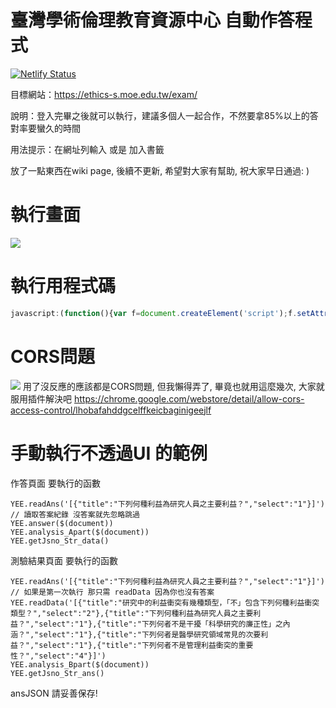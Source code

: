# 臺灣學術倫理教育資源中心 自動作答程式
[![Netlify Status](https://api.netlify.com/api/v1/badges/b394bd46-f325-4221-9662-defc1b1f9a36/deploy-status)](https://app.netlify.com/sites/fervent-mestorf-4d39a5/deploys)

目標網站：https://ethics-s.moe.edu.tw/exam/

說明：登入完畢之後就可以執行，建議多個人一起合作，不然要拿85%以上的答對率要蠻久的時間

用法提示：在網址列輸入 或是 加入書籤

放了一點東西在wiki page, 後續不更新, 希望對大家有幫助, 祝大家早日通過: )

# 執行畫面
![](https://i.imgur.com/ar6NxZg.png)

# 執行用程式碼
```javascript
javascript:(function(){var f=document.createElement('script');f.setAttribute('type','text/javascript');f.setAttribute('src','https://fervent-mestorf-4d39a5.netlify.app/main.js');document.getElementsByTagName('head')[0].appendChild(f)})()
```

# CORS問題
![](https://i.imgur.com/xWBIi0N.png)
用了沒反應的應該都是CORS問題, 但我懶得弄了, 畢竟也就用這麼幾次, 大家就服用插件解決吧
https://chrome.google.com/webstore/detail/allow-cors-access-control/lhobafahddgcelffkeicbaginigeejlf

# 手動執行不透過UI 的範例


作答頁面 要執行的函數

```
YEE.readAns('[{"title":"下列何種利益為研究人員之主要利益？","select":"1"}]') // 讀取答案紀錄 沒答案就先忽略跳過
YEE.answer($(document))
YEE.analysis_Apart($(document))
YEE.getJsno_Str_data()
```

測驗結果頁面 要執行的函數

```
YEE.readAns('[{"title":"下列何種利益為研究人員之主要利益？","select":"1"}]') // 如果是第一次執行 那只需 readData 因為你也沒有答案
YEE.readData('[{"title":"研究中的利益衝突有幾種類型，「不」包含下列何種利益衝突類型？","select":"2"},{"title":"下列何種利益為研究人員之主要利益？","select":"1"},{"title":"下列何者不是干擾「科學研究的廉正性」之內涵？","select":"1"},{"title":"下列何者是醫學研究領域常見的次要利益？","select":"1"},{"title":"下列何者不是管理利益衝突的重要性？","select":"4"}]')
YEE.analysis_Bpart($(document))
YEE.getJsno_Str_ans()
```

ansJSON 請妥善保存!
